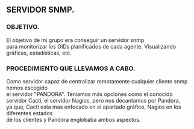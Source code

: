 ## SERVIDOR SNMP.  

### OBJETIVO.  

El objetivo de mi grupo era conseguir un servidor snmp  
para monitorizar los OIDs planificados de cada agente.
Visualizando gráficas, estadísticas, etc.  

### PROCEDIMIENTO QUE LLEVAMOS A CABO.  

Como servidor capaz de centralizar remotamente cualquier cliente snmp hemos escogido  
el servidor "PANDORA". Teníamos más opciones como el conocido  
servidor Cacti, el servidor Nagios, pero nos decantamos por Pandora,  
ya que, Cacti esta mas enfocado en el apartado gráfico, Nagios en los diferentes estados  
de los clientes y Pandora englobaba ambos aspectos.  



